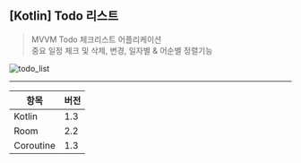 ## [Kotlin] Todo 리스트

>MVVM Todo 체크리스트 어플리케이션    
>중요 일정 체크 및 삭제, 변경, 일자별 & 어순별 정렬기능   


![todo_list](https://user-images.githubusercontent.com/75350289/106455186-367b7300-64cf-11eb-8413-cb6a03c2331a.gif)

---

| 항목 | 버전 | 
|-----|------|
| Kotlin  | 1.3 |
| Room | 2.2 |
| Coroutine | 1.3 |


